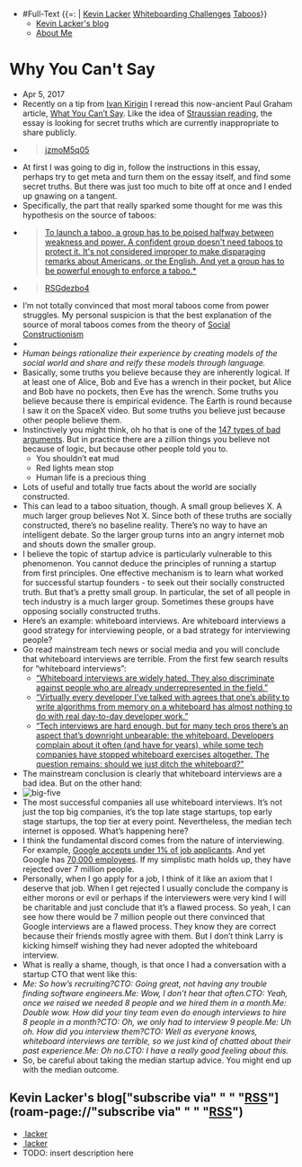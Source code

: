 - #Full-Text {{=: | [Kevin Lacker](<./Kevin Lacker.md>) [Whiteboarding Challenges](<./Whiteboarding Challenges.md>) [Taboos](./Taboos.md)}}
    - [Kevin Lacker's blog](https://lacker.io/)
    - [About Me](https://lacker.io/about/)
# Why You Can't Say
- Apr 5, 2017
- Recently on a tip from [Ivan Kirigin](https://twitter.com/ikirigin) I reread this now-ancient Paul Graham article, [What You Can’t Say](http://www.paulgraham.com/say.html). Like the idea of [Straussian reading](http://lacker.io/books/2017/03/26/straussian-reading.html), the essay is looking for secret truths which are currently inappropriate to share publicly.
- > [jzmoM5q05](<./What You Can't Say.md>)
- At first I was going to dig in, follow the instructions in this essay, perhaps try to get meta and turn them on the essay itself, and find some secret truths. But there was just too much to bite off at once and I ended up gnawing on a tangent.
- Specifically, the part that really sparked some thought for me was this hypothesis on the source of taboos:
- > [To launch a taboo, a group has to be poised halfway between weakness and power. A confident group doesn't need taboos to protect it. It's not considered improper to make disparaging remarks about Americans, or the English. And yet a group has to be powerful enough to enforce a taboo.*](<./What You Can't Say.md>)
- > [RSGdezbo4](<./What You Can't Say.md>)
- I’m not totally convinced that most moral taboos come from power struggles. My personal suspicion is that the best explanation of the source of moral taboos comes from the theory of [Social Constructionism](<./Social Constructionism.md>)
- 
- *Human beings rationalize their experience by creating models of the social world and share and reify these models through language.*
- Basically, some truths you believe because they are inherently logical. If at least one of Alice, Bob and Eve has a wrench in their pocket, but Alice and Bob have no pockets, then Eve has the wrench. Some truths you believe because there is empirical evidence. The Earth is round because I saw it on the SpaceX video. But some truths you believe just because other people believe them.
- Instinctively you might think, oh ho that is one of the [147 types of bad arguments](http://www.don-lindsay-archive.org/skeptic/arguments.html). But in practice there are a zillion things you believe not because of logic, but because other people told you to.
    - You shouldn’t eat mud
    - Red lights mean stop
    - Human life is a precious thing
- Lots of useful and totally true facts about the world are socially constructed.
- This can lead to a taboo situation, though. A small group believes X. A much larger group believes Not X. Since both of these truths are socially constructed, there’s no baseline reality. There’s no way to have an intelligent debate. So the larger group turns into an angry internet mob and shouts down the smaller group.
- I believe the topic of startup advice is particularly vulnerable to this phenomenon. You cannot deduce the principles of running a startup from first principles. One effective mechanism is to learn what worked for successful startup founders - to seek out their socially constructed truth. But that’s a pretty small group. In particular, the set of all people in tech industry is a much larger group. Sometimes these groups have opposing socially constructed truths.
- Here’s an example: whiteboard interviews. Are whiteboard interviews a good strategy for interviewing people, or a bad strategy for interviewing people?
- Go read mainstream tech news or social media and you will conclude that whiteboard interviews are terrible. From the first few search results for “whiteboard interviews”:
    - [“Whiteboard interviews are widely hated. They also discriminate against people who are already underrepresented in the field.”](https://theoutline.com/post/1166/programmers-are-confessing-their-coding-sins-to-protest-a-broken-job-interview-process)
    - [“Virtually every developer I’ve talked with agrees that one’s ability to write algorithms from memory on a whiteboard has almost nothing to do with real day-to-day developer work.”](https://medium.freecodecamp.com/why-is-hiring-broken-it-starts-at-the-whiteboard-34b088e5a5db)
    - [“Tech interviews are hard enough, but for many tech pros there’s an aspect that’s downright unbearable: the whiteboard. Developers complain about it often (and have for years), while some tech companies have stopped whiteboard exercises altogether. The question remains: should we just ditch the whiteboard?”](http://insights.dice.com/2016/11/21/whiteboard-interview-problems/)
- The mainstream conclusion is clearly that whiteboard interviews are a bad idea. But on the other hand:
- ![big-five](https://lacker.io/assets/big-five.jpg)
- The most successful companies all use whiteboard interviews. It’s not just the top big companies, it’s the top late stage startups, top early stage startups, the top tier at every point. Nevertheless, the median tech internet is opposed. What’s happening here?
- I think the fundamental discord comes from the nature of interviewing. For example, [Google accepts under 1% of job applicants](https://www.quora.com/What-is-Googles-internship-acceptance-rate). And yet Google has [70,000 employees](https://www.statista.com/statistics/273744/number-of-full-time-google-employees/). If my simplistic math holds up, they have rejected over 7 million people.
- Personally, when I go apply for a job, I think of it like an axiom that I deserve that job. When I get rejected I usually conclude the company is either morons or evil or perhaps if the interviewers were very kind I will be charitable and just conclude that it’s a flawed process. So yeah, I can see how there would be 7 million people out there convinced that Google interviews are a flawed process. They know they are correct because their friends mostly agree with them. But I don’t think Larry is kicking himself wishing they had never adopted the whiteboard interview.
- What is really a shame, though, is that once I had a conversation with a startup CTO that went like this:
- *Me: So how’s recruiting?CTO: Going great, not having any trouble finding software engineers.Me: Wow, I don’t hear that often.CTO: Yeah, once we raised we needed 8 people and we hired them in a month.Me: Double wow. How did your tiny team even do enough interviews to hire 8 people in a month?CTO: Oh, we only had to interview 9 people.Me: Uh oh. How did you interview them?CTO: Well as everyone knows, whiteboard interviews are terrible, so we just kind of chatted about their past experience.Me: Oh no.CTO: I have a really good feeling about this.*
- So, be careful about taking the median startup advice. You might end up with the median outcome.
## Kevin Lacker's blog["subscribe via" " " "[RSS](https://lacker.io/feed.xml)"](roam-page://"subscribe via" " " "[RSS](https://lacker.io/feed.xml)")
- [ lacker](https://github.com/lacker)
- [ lacker](https://twitter.com/lacker)
- TODO: insert description here